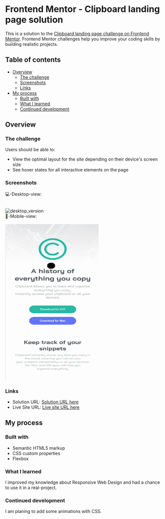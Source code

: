 # Frontend Mentor - Clipboard landing page solution

This is a solution to the [Clipboard landing page challenge on Frontend Mentor](https://www.frontendmentor.io/challenges/clipboard-landing-page-5cc9bccd6c4c91111378ecb9). Frontend Mentor challenges help you improve your coding skills by building realistic projects. 

## Table of contents

- [Overview](#overview)
  - [The challenge](#the-challenge)
  - [Screenshots](#screenshots)
  - [Links](#links)
- [My process](#my-process)
  - [Built with](#built-with)
  - [What I learned](#what-i-learned)
  - [Continued development](#continued-development)





## Overview

### The challenge

Users should be able to:

- View the optimal layout for the site depending on their device's screen size
- See hover states for all interactive elements on the page

### Screenshots


💻-Desktop-view:

<br/>
<img src="./desktop-view.gif" width="500" height="500" alt="desktop_version">
 <br/>
📱-Mobile-view:
<br/>
<br/>
<img src="./mobile-view.gif" width="300" height="500" alt="desktop_version">







### Links

- Solution URL: [Solution URL here](https://github.com/aLpSabre/Frontend-Mentor-Projects/tree/main/clipboard-landing-page-master)
- Live Site URL: [Live site URL here](https://alpsabre.github.io/Frontend-Mentor-Projects/clipboard-landing-page-master/)

## My process

### Built with

- Semantic HTML5 markup
- CSS custom properties
- Flexbox

### What I learned

I improved my knowledge about Responsive Web Design and had a chance to use it in a real-project.

### Continued development

I am planing to add some animations with CSS.



